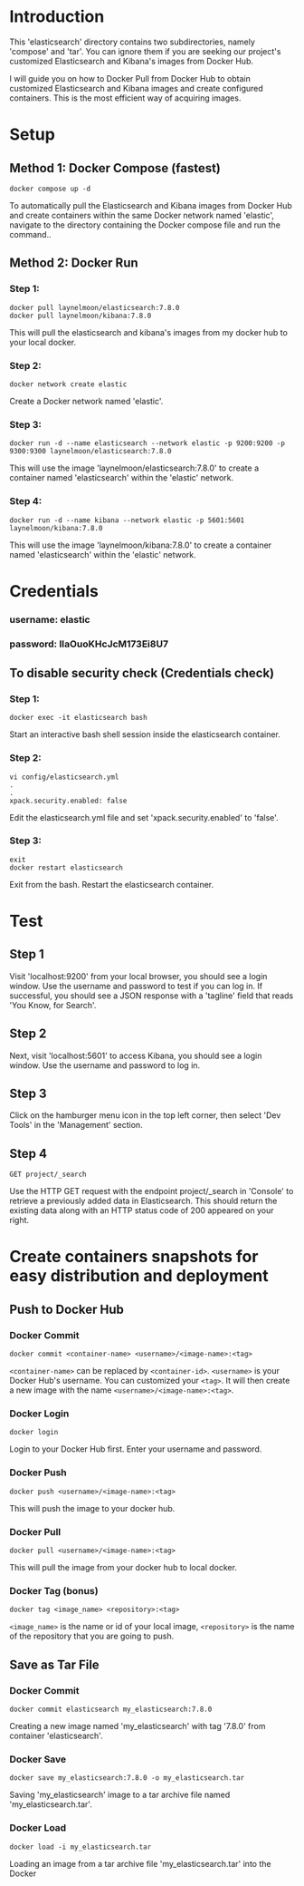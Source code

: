 # Introduction

This 'elasticsearch' directory contains two subdirectories, namely 'compose' and 'tar'. You can ignore them if you are seeking our project's customized Elasticsearch and Kibana's images from Docker Hub.

I will guide you on how to Docker Pull from Docker Hub to obtain customized Elasticsearch and Kibana images and create configured containers. This is the most efficient way of acquiring images.

# Setup
## Method 1: Docker Compose (fastest)
```
docker compose up -d
```
To automatically pull the Elasticsearch and Kibana images from Docker Hub and create containers within the same Docker network named 'elastic', navigate to the directory containing the Docker compose file and run the command..

## Method 2: Docker Run
### Step 1:
```
docker pull laynelmoon/elasticsearch:7.8.0
docker pull laynelmoon/kibana:7.8.0
```
This will pull the elasticsearch and kibana's images from my docker hub to your local docker.

### Step 2:
```
docker network create elastic
```
Create a Docker network named 'elastic'.

### Step 3:
```
docker run -d --name elasticsearch --network elastic -p 9200:9200 -p 9300:9300 laynelmoon/elasticsearch:7.8.0
```
This will use the image 'laynelmoon/elasticsearch:7.8.0' to create a container named 'elasticsearch' within the 'elastic' network.

### Step 4:
```
docker run -d --name kibana --network elastic -p 5601:5601 laynelmoon/kibana:7.8.0
```
This will use the image 'laynelmoon/kibana:7.8.0' to create a container named 'elasticsearch' within the 'elastic' network.


# Credentials
### username: elastic
### password: lIaOuoKHcJcM173Ei8U7

## To disable security check (Credentials check)
### Step 1:
```
docker exec -it elasticsearch bash
```
Start an interactive bash shell session inside the elasticsearch container.

### Step 2:
```
vi config/elasticsearch.yml
.
.
xpack.security.enabled: false
```
Edit the elasticsearch.yml file and set 'xpack.security.enabled' to 'false'.

### Step 3:
```
exit
docker restart elasticsearch
```
Exit from the bash.
Restart the elasticsearch container.

# Test
## Step 1
Visit 'localhost:9200' from your local browser, you should see a login window. Use the username and password to test if you can log in. If successful, you should see a JSON response with a 'tagline' field that reads 'You Know, for Search'.

## Step 2
Next, visit 'localhost:5601' to access Kibana, you should see a login window. Use the username and password to log in.

## Step 3
Click on the hamburger menu icon in the top left corner, then select 'Dev Tools' in the 'Management' section.

## Step 4
```
GET project/_search
```
Use the HTTP GET request with the endpoint project/_search in 'Console' to retrieve a previously added data in Elasticsearch. This should return the existing data along with an HTTP status code of 200 appeared on your right.


# Create containers snapshots for easy distribution and deployment
## Push to Docker Hub
### Docker Commit
```
docker commit <container-name> <username>/<image-name>:<tag>
```
 `<container-name>` can be replaced by `<container-id>`. `<username>` is your Docker Hub's username. You can customized your `<tag>`. It will then create a new image with the name `<username>/<image-name>:<tag>`.

### Docker Login
```
docker login
```
Login to your Docker Hub first. Enter your username and password.

### Docker Push
```
docker push <username>/<image-name>:<tag>
```
This will push the image to your docker hub.

### Docker Pull
```
docker pull <username>/<image-name>:<tag>
```
This will pull the image from your docker hub to local docker.

### Docker Tag (bonus)
```
docker tag <image_name> <repository>:<tag>
```
`<image_name>` is the name or id of your local image, `<repository>` is the name of the repository that you are going to push.

## Save as Tar File
### Docker Commit
```
docker commit elasticsearch my_elasticsearch:7.8.0
```
Creating a new image named 'my_elasticsearch' with tag '7.8.0' from container 'elasticsearch'.

### Docker Save
```
docker save my_elasticsearch:7.8.0 -o my_elasticsearch.tar
```
Saving 'my_elasticsearch' image to a tar archive file named 'my_elasticsearch.tar'.

### Docker Load
```
docker load -i my_elasticsearch.tar
```
Loading an image from a tar archive file 'my_elasticsearch.tar' into the Docker